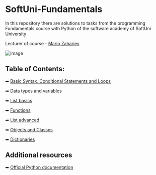# SoftUni-Fundamentals 
In this repository there are solutions to tasks from the programming Fundamentals course with Python of the software academy of SoftUni University 

Lecturer of course - [Mario Zahariev](https://www.linkedin.com/in/mario-zahariev-753a7b202/)

![image](https://user-images.githubusercontent.com/68993494/185683680-bcfefe65-88fb-4192-b0b2-ff9130c39487.png)

## Table of Contents:
➡ [Basic Syntax, Conditional Statements and Loops](https://github.com/GeorgiJelev/python-fundamentals-softuni/tree/main/Basic%20Syntax%2C%20Conditional%20Statements%20and%20Loops)

➡ [Data types and variables](https://github.com/GeorgiJelev/python-fundamentals-softuni/tree/main/Data%20Types%20and%20Variables)

➡ [List basics](https://github.com/GeorgiJelev/python-fundamentals-softuni/tree/main/List%20Basics)

➡ [Functions](https://github.com/GeorgiJelev/python-fundamentals-softuni/tree/main/Function)

➡ [List advanced](https://github.com/GeorgiJelev/python-fundamentals-softuni/tree/main/List%20Advanced)

➡ [Objects and Classes](https://github.com/GeorgiJelev/python-fundamentals-softuni/tree/main/%D0%95x%20Classes%20and%20Objects)

➡ [Dictionaries]()

 
## Additional resources

➡ [Official Python documentation](https://docs.python.org/3/)
